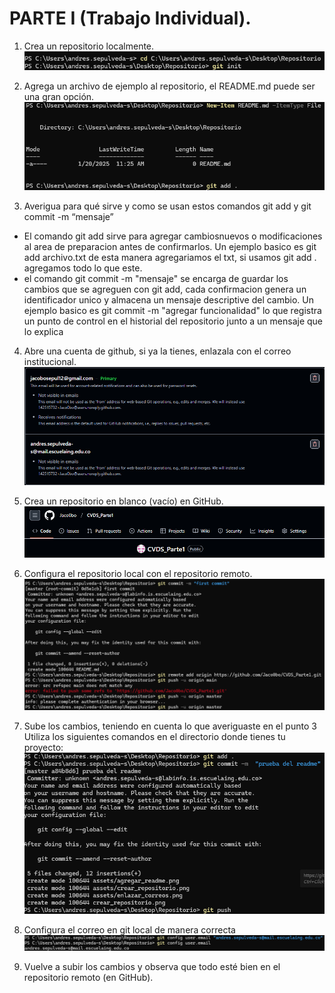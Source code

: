 # PARTE I (Trabajo Individual).

1. Crea un repositorio localmente.
![Usando git init](assets/crear_repositorio.png)

2. Agrega un archivo de ejemplo al repositorio, el README.md puede ser una gran opción.
![Usando el commando New-Item README.md -ItemType File](assets/agregar_readme.png)

3. Averigua para qué sirve y como se usan estos comandos git add y git commit -m “mensaje”
- El comando git add sirve para agregar cambiosnuevos o modificaciones al area de preparacion antes de confirmarlos.
Un ejemplo basico es git add archivo.txt de esta manera agregariamos el txt, si usamos git add . agregamos todo lo que este.
- el comando git commit -m "mensaje" se encarga de guardar los cambios que se agreguen con git add, cada confirmacion genera 
un identificador unico y almacena un mensaje descriptive del cambio. Un ejemplo basico es git commit -m "agregar funcionalidad"
lo que registra un punto de control en el historial del repositorio junto a un mensaje que lo explica

4. Abre una cuenta de github, si ya la tienes, enlazala con el correo institucional.
![Enlazar correo institucional](assets/enlazar_correos.png)

5. Crea un repositorio en blanco (vacío) en GitHub.
![Repositorio remoto](assets/repositorio_online.png)

6. Configura el repositorio local con el repositorio remoto.
![Configuracion del repositorio local con el remoto](assets/configurar_repositorio.png)

7. Sube los cambios, teniendo en cuenta lo que averiguaste en el punto 3 Utiliza los siguientes comandos en el directorio donde tienes tu proyecto:
![Subiendo los cambios](assets/subir_cambios.png)

8. Configura el correo en git local de manera correcta
![configuramos el correo](assets/configurar_correo.png)

9. Vuelve a subir los cambios y observa que todo esté bien en el repositorio remoto (en GitHub).
